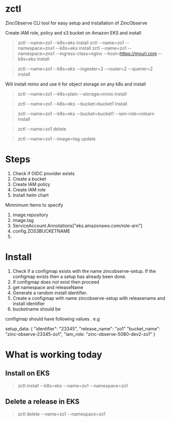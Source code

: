 # zctl

ZincObserve CLI tool for easy setup and installation of ZincObserve

Create IAM role, policy and s3 bucket on Amazon EKS and install

> zctl --name=zo1 --k8s=eks install
> zctl --name=zo1 --namespace=zns1 --k8s=eks install
> zctl --name=zo1 --namespace=zns1 --ingress-class=nginx --host=https://myurl.com --k8s=eks install

> zctl --name=zo1 --k8s=eks --ingester=2 --router=2 --querier=2 install

Will install minio and use it for object storage on any k8s and install

> zctl --name=zo1 --k8s=plain --storage=minio install

> zctl --name=zo1 --k8s=eks --bucket=bucket1 install

> zctl --name=zo1 --k8s=eks --bucket=bucket1 --iam-role=rolearn install

> zctl --name=zo1 delete

> zctl --name=zo1 --image=tag update

# Steps

1. Check if OIDC provider exists
1. Create a bucket
1. Create IAM policy
1. Create IAM role
1. Install helm chart

Mimnimum Items to specify

1. image.repository
1. image.tag
1. ServiceAccount.Annotations["eks.amazonaws.com/role-arn"]
1. config.ZOS3BUCKETNAME
1.

# Install

1. Check if a configmap exists with the name zincobserve-setup. If the configmap exists then a setup has already been done.
1. If configmap does not exist then proceed
1. get namespace and releaseName
1. Generate a random install identifier.
1. Create a configmap with name zincobserve-setup with releasename and install identifier
1. bucketname should be

configmap should have following values . e.g

setup_data: {
"identifier": "23345",
"release_name": "zo1"
"bucket_name": "zinc-observe-23345-zo1",
"iam_role: "zinc-observe-5080-dev2-zo1"
}


# What is working today

## Install on EKS

> zctl install --k8s=eks --name=zo1 --namespace=zo1


## Delete a release in EKS

> zctl delete --name=zo1 --namespace=zo1

